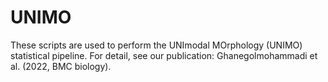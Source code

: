 # UNIMO
These scripts are used to perform the UNImodal MOrphology (UNIMO) statistical pipeline.
For detail, see our publication: Ghanegolmohammadi et al. (2022, BMC biology).
